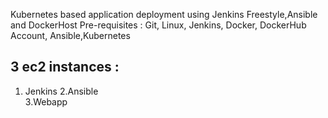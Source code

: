 
Kubernetes based application deployment using Jenkins Freestyle,Ansible and DockerHost
Pre-requisites : Git, Linux, Jenkins, Docker, DockerHub Account, Ansible,Kubernetes

3 ec2 instances :
----------------------------------------------
1. Jenkins 
2.Ansible  
3.Webapp
